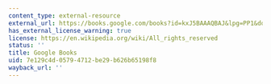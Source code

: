 ```yaml
---
content_type: external-resource
external_url: https://books.google.com/books?id=kxJ5BAAAQBAJ&lpg=PP1&dq=klein%20this%20changes%20everything&pg=PA337#v=onepage&q&f=false
has_external_license_warning: true
license: https://en.wikipedia.org/wiki/All_rights_reserved
status: ''
title: Google Books
uid: 7e129c4d-0579-4712-be29-b626b65198f8
wayback_url: ''
---
```

